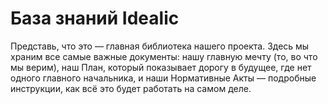 # База знаний Idealic

Представь, что это — главная библиотека нашего проекта. Здесь мы храним все самые важные документы: нашу главную мечту (то, во что мы верим), наш План, который показывает дорогу в будущее, где нет одного главного начальника, и наши Нормативные Акты — подробные инструкции, как всё это будет работать на самом деле.